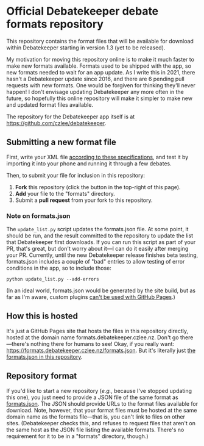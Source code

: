 Official Debatekeeper debate formats repository
===============================================

This repository contains the format files that will be available for download within Debatekeeper starting in version 1.3 (yet to be released).

My motivation for moving this repository online is to make it much faster to make new formats available. Formats used to be shipped with the app, so new formats needed to wait for an app update. As I write this in 2021, there hasn't a Debatekeeper update since 2016, and there are 6 pending pull requests with new formats. One would be forgiven for thinking they'll never happen! I don't envisage updating Debatekeeper any more often in the future, so hopefully this online repository will make it simpler to make new and updated format files available.

The repository for the Debatekeeper app itself is at https://github.com/czlee/debatekeeper.

Submitting a new format file
----------------------------
First, write your XML file [according to these specifications](https://github.com/czlee/debatekeeper/wiki/Writing-your-own-custom-debate-format-file), and test it by importing it into your phone and running it through a few debates.

Then, to submit your file for inclusion in this repository:
1. **Fork** this repository (click the button in the top-right of this page).
2. **Add** your file to the "formats" directory.
3. Submit a **pull request** from your fork to this repository.

### Note on formats.json
The `update_list.py` script updates the formats.json file. At some point, it should be run, and the result committed to the repository to update the list that Debatekeeper first downloads. If you can run this script as part of your PR, that's great, but don't worry about it—I can do it easily after merging your PR. Currently, until the new Debatekeeper release finishes beta testing, formats.json includes a couple of "bad" entries to allow testing of error conditions in the app, so to include those:
```
python update_list.py --add-errors
```

(In an ideal world, formats.json would be generated by the site build, but as far as I'm aware, custom plugins [can't be used with GitHub Pages](https://jekyllrb.com/docs/plugins/installation/).)

How this is hosted
------------------

It's just a GitHub Pages site that hosts the files in this repository directly, hosted at the domain name formats.debatekeeper.czlee.nz. Don't go there—there's nothing there for humans to see! Okay, if you really want: https://formats.debatekeeper.czlee.nz/formats.json. But it's literally just [the formats.json in this repository](https://github.com/czlee/debatekeeper-formats/blob/main/formats.json).

Repository format
-----------------

If you'd like to start a new repository (_e.g._, because I've stopped updating this one), you just need to provide a JSON file of the same format as [formats.json](https://github.com/czlee/debatekeeper-formats/blob/main/formats.json). The JSON should provide URLs to the format files available for download. Note, however, that your format files must be hosted at the same domain name as the formats file—that is, you can't link to files on other sites. (Debatekeeper checks this, and refuses to request files that aren't on the same host as the JSON file listing the available formats. There's no requirement for it to be in a "formats" directory, though.)

